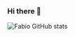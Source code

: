 ### Hi there 👋

![Fabio GitHub stats](https://github-readme-stats.vercel.app/api?username=fabio-adaniya&show_icons=true&theme=highcontrast)
